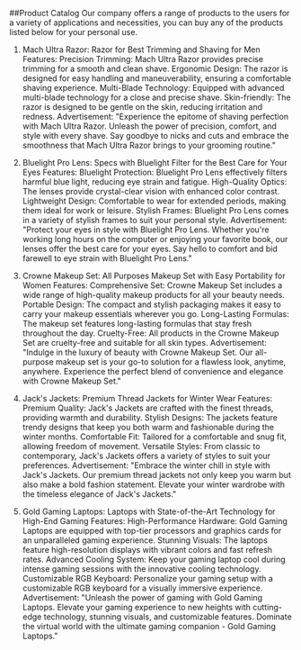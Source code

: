 ##Product Catalog
Our company offers a range of products to the users for a variety of applications and necessities, you can buy any of the products listed below for your personal use.
1. Mach Ultra Razor: Razor for Best Trimming and Shaving for Men
Features:
Precision Trimming: Mach Ultra Razor provides precise trimming for a smooth and clean shave.
Ergonomic Design: The razor is designed for easy handling and maneuverability, ensuring a comfortable shaving experience.
Multi-Blade Technology: Equipped with advanced multi-blade technology for a close and precise shave.
Skin-friendly: The razor is designed to be gentle on the skin, reducing irritation and redness.
Advertisement:
"Experience the epitome of shaving perfection with Mach Ultra Razor. Unleash the power of precision, comfort, and style with every shave. Say goodbye to nicks and cuts and embrace the smoothness that Mach Ultra Razor brings to your grooming routine."

2. Bluelight Pro Lens: Specs with Bluelight Filter for the Best Care for Your Eyes
Features:
Bluelight Protection: Bluelight Pro Lens effectively filters harmful blue light, reducing eye strain and fatigue.
High-Quality Optics: The lenses provide crystal-clear vision with enhanced color contrast.
Lightweight Design: Comfortable to wear for extended periods, making them ideal for work or leisure.
Stylish Frames: Bluelight Pro Lens comes in a variety of stylish frames to suit your personal style.
Advertisement:
"Protect your eyes in style with Bluelight Pro Lens. Whether you're working long hours on the computer or enjoying your favorite book, our lenses offer the best care for your eyes. Say hello to comfort and bid farewell to eye strain with Bluelight Pro Lens."

3. Crowne Makeup Set: All Purposes Makeup Set with Easy Portability for Women
Features:
Comprehensive Set: Crowne Makeup Set includes a wide range of high-quality makeup products for all your beauty needs.
Portable Design: The compact and stylish packaging makes it easy to carry your makeup essentials wherever you go.
Long-Lasting Formulas: The makeup set features long-lasting formulas that stay fresh throughout the day.
Cruelty-Free: All products in the Crowne Makeup Set are cruelty-free and suitable for all skin types.
Advertisement:
"Indulge in the luxury of beauty with Crowne Makeup Set. Our all-purpose makeup set is your go-to solution for a flawless look, anytime, anywhere. Experience the perfect blend of convenience and elegance with Crowne Makeup Set."

4. Jack's Jackets: Premium Thread Jackets for Winter Wear
Features:
Premium Quality: Jack's Jackets are crafted with the finest threads, providing warmth and durability.
Stylish Designs: The jackets feature trendy designs that keep you both warm and fashionable during the winter months.
Comfortable Fit: Tailored for a comfortable and snug fit, allowing freedom of movement.
Versatile Styles: From classic to contemporary, Jack's Jackets offers a variety of styles to suit your preferences.
Advertisement:
"Embrace the winter chill in style with Jack's Jackets. Our premium thread jackets not only keep you warm but also make a bold fashion statement. Elevate your winter wardrobe with the timeless elegance of Jack's Jackets."

5. Gold Gaming Laptops: Laptops with State-of-the-Art Technology for High-End Gaming
Features:
High-Performance Hardware: Gold Gaming Laptops are equipped with top-tier processors and graphics cards for an unparalleled gaming experience.
Stunning Visuals: The laptops feature high-resolution displays with vibrant colors and fast refresh rates.
Advanced Cooling System: Keep your gaming laptop cool during intense gaming sessions with the innovative cooling technology.
Customizable RGB Keyboard: Personalize your gaming setup with a customizable RGB keyboard for a visually immersive experience.
Advertisement:
"Unleash the power of gaming with Gold Gaming Laptops. Elevate your gaming experience to new heights with cutting-edge technology, stunning visuals, and customizable features. Dominate the virtual world with the ultimate gaming companion - Gold Gaming Laptops."
